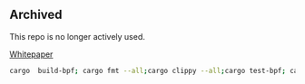 ## Archived

This repo is no longer actively used.

[Whitepaper](https://solstarter.org/files/solstarter-whitepaper.pdf)

```bash
cargo  build-bpf; cargo fmt --all;cargo clippy --all;cargo test-bpf; cargo doc --open --no-deps
```
